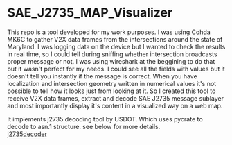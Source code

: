 # SAE_J2735_MAP_Visualizer

This repo is a tool developed for my work purposes. I was using Cohda MK6C to gather V2X data frames from the intersections around the state of Maryland. I was logging data on the device but I wanted to check the results in real time, so I could tell during sniffing whether intersection broadcasts proper message or not. I was using wireshark at the beggining to do that but it wasn't perfect for my needs. I could see all the fields with values but it doesn't tell you instantly if the message is correct. When you have localization and intersection geometry written in numerical values it's not possible to tell how it looks just from looking at it. So I created this tool to receive V2X data frames, extract and decode SAE J2735 message sublayer and most importantly display it's content in a visualized way on a web map. 

It implements j2735 decoding tool by USDOT. Which uses pycrate to decode to asn.1 structure. see below for more details.   
[j2735decoder](https://github.com/usdot-fhwa-stol/j2735decoder)

